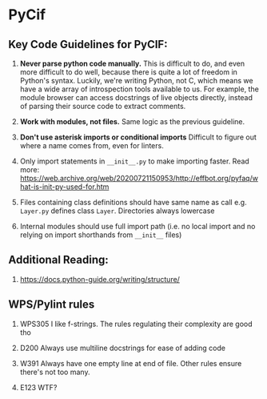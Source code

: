 # PyCif

## Key Code Guidelines for PyCIF:

1. **Never parse python code manually.**
This is difficult to do, and even more difficult to do well,
because there is quite a lot of freedom in Python's syntax.
Luckily, we're writing Python, not C, which means we have a wide array
of introspection tools available to us.
For example, the module browser can access docstrings of live objects
directly, instead of parsing their source code to extract comments.

1. **Work with modules, not files.**
Same logic as the previous guideline.

1. **Don't use asterisk imports or conditional imports**
Difficult to figure out where a name comes from,
even for linters.

1. Only import statements in `__init__.py`
to make importing faster.
Read more: https://web.archive.org/web/20200721150953/http://effbot.org/pyfaq/what-is-init-py-used-for.htm

1. Files containing class definitions should have same name as call
e.g. `Layer.py` defines class `Layer`.
Directories always lowercase

1. Internal modules should use full import path
(i.e. no local import and no relying on import shorthands
from `__init__` files)

## Additional Reading:
1. https://docs.python-guide.org/writing/structure/

## WPS/Pylint rules

1. WPS305
I like f-strings.
The rules regulating their complexity are good tho

1. D200
Always use multiline docstrings for ease of adding code

1. W391
Always have one empty line at end of file.
Other rules ensure there's not too many.

1. E123
WTF?
